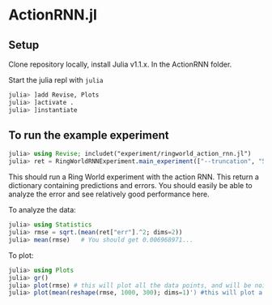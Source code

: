 # ActionRNN.jl


## Setup

Clone repository locally, install Julia v1.1.x. In the ActionRNN folder.

Start the julia repl with `julia`

```julia
julia> ]add Revise, Plots
julia> ]activate .
julia> ]instantiate
```


## To run the example experiment

```julia
julia> using Revise; includet("experiment/ringworld_action_rnn.jl")
julia> ret = RingWorldRNNExperiment.main_experiment(["--truncation", "5", "--opt", "Descent", "--optparams", "0.1", "--cell", "RNN", "--seed", "1", "--steps", "300000", "--numhidden", "7", "--exp_loc", "ringworld_rnn_action_sweep_sgd", "--working", "--progress"])
```

This should run a Ring World experiment with the action RNN. This return a dictionary containing predictions and errors. You should easily be able to analyze the error and see relatively good performance here.

To analyze the data:

```julia
julia> using Statistics
julia> rmse = sqrt.(mean(ret["err"].^2; dims=2))
julia> mean(rmse)   # You should get 0.006968971...
```

To plot:

```julia
julia> using Plots
julia> gr()
julia> plot(rmse) # this will plot all the data points, and will be noisy
julia> plot(mean(reshape(rmse, 1000, 300); dims=1)') #this will plot a windowed average of points
```

